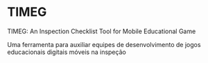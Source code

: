 # TIMEG
TIMEG: An Inspection Checklist Tool for Mobile Educational Game

Uma ferramenta para auxiliar equipes de desenvolvimento de jogos educacionais digitais móveis na inspeção
